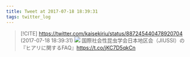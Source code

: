 ```yaml
---
title: Tweet at 2017-07-18 18:39:31
tags: twitter_log
---
```


> [!CITE] https://twitter.com/kaisekiriu/status/887245440478920704 (2017-07-18 18:39:31)
> ![](https://twitter.com/kaisekiriu/status/887245440478920704)
> 国際社会性昆虫学会日本地区会（JIUSSI）の『ヒアリに関するFAQ』https://t.co/jKC7D5qkCn
